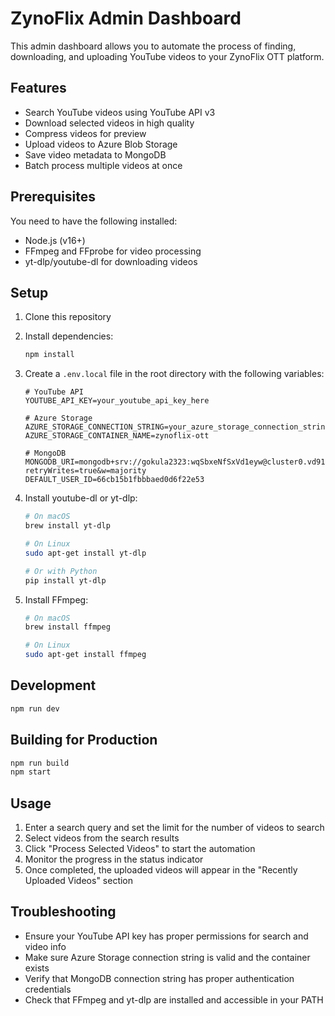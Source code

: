 # ZynoFlix Admin Dashboard

This admin dashboard allows you to automate the process of finding, downloading, and uploading YouTube videos to your ZynoFlix OTT platform.

## Features

- Search YouTube videos using YouTube API v3
- Download selected videos in high quality
- Compress videos for preview
- Upload videos to Azure Blob Storage
- Save video metadata to MongoDB
- Batch process multiple videos at once

## Prerequisites

You need to have the following installed:

- Node.js (v16+)
- FFmpeg and FFprobe for video processing
- yt-dlp/youtube-dl for downloading videos

## Setup

1. Clone this repository
2. Install dependencies:
   ```bash
   npm install
   ```
3. Create a `.env.local` file in the root directory with the following variables:
   ```
   # YouTube API
   YOUTUBE_API_KEY=your_youtube_api_key_here

   # Azure Storage
   AZURE_STORAGE_CONNECTION_STRING=your_azure_storage_connection_string_here
   AZURE_STORAGE_CONTAINER_NAME=zynoflix-ott

   # MongoDB
   MONGODB_URI=mongodb+srv://gokula2323:wqSbxeNfSxVd1eyw@cluster0.vd91zsm.mongodb.net/ott?retryWrites=true&w=majority
   DEFAULT_USER_ID=66cb15b1fbbbaed0d6f22e53
   ```

4. Install youtube-dl or yt-dlp:
   ```bash
   # On macOS
   brew install yt-dlp

   # On Linux
   sudo apt-get install yt-dlp

   # Or with Python
   pip install yt-dlp
   ```

5. Install FFmpeg:
   ```bash
   # On macOS
   brew install ffmpeg

   # On Linux
   sudo apt-get install ffmpeg
   ```

## Development

```bash
npm run dev
```

## Building for Production

```bash
npm run build
npm start
```

## Usage

1. Enter a search query and set the limit for the number of videos to search
2. Select videos from the search results
3. Click "Process Selected Videos" to start the automation
4. Monitor the progress in the status indicator
5. Once completed, the uploaded videos will appear in the "Recently Uploaded Videos" section

## Troubleshooting

- Ensure your YouTube API key has proper permissions for search and video info
- Make sure Azure Storage connection string is valid and the container exists
- Verify that MongoDB connection string has proper authentication credentials
- Check that FFmpeg and yt-dlp are installed and accessible in your PATH
